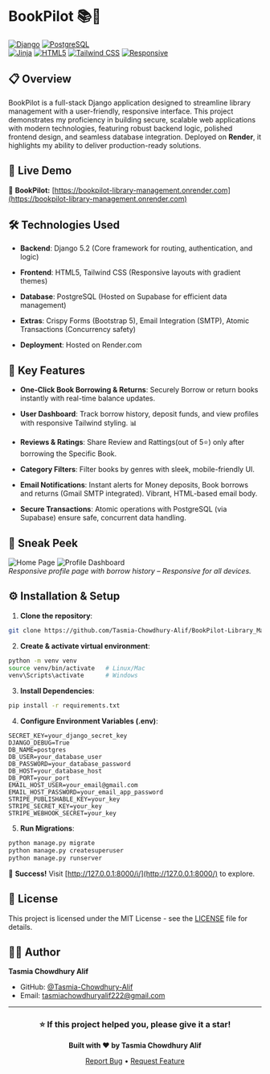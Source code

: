 # BookPilot 📚📖


[![Django](https://img.shields.io/badge/Django-5.2-092E20?style=for-the-badge&logo=django)](https://www.djangoproject.com/) [![PostgreSQL](https://img.shields.io/badge/PostgreSQL-Supabase-336791?style=for-the-badge&logo=postgresql)](https://supabase.com/) 
<br>
[![Jinja](https://img.shields.io/badge/Jinja-v3-B41717?style=for-the-badge&logo=jinja&logoColor=white)](https://palletsprojects.com/p/jinja/) [![HTML5](https://img.shields.io/badge/HTML5-v5-E34F26?style=for-the-badge&logo=html5&logoColor=white)](https://developer.mozilla.org/en-US/docs/Web/Guide/HTML/HTML5) [![Tailwind CSS](https://img.shields.io/badge/TailwindCSS-v3-38B2AC?style=for-the-badge&logo=tailwind-css)](https://tailwindcss.com/) [![Responsive](https://img.shields.io/badge/Responsive-Yes-F97316?style=for-the-badge)](#) 

## 📋 Overview
BookPilot is a full-stack Django application designed to streamline library management with a user-friendly, responsive interface. This project demonstrates my proficiency in building secure, scalable web applications with modern technologies, featuring robust backend logic, polished frontend design, and seamless database integration. Deployed on **Render**, it highlights my ability to deliver production-ready solutions.

## 🚀 Live Demo  
🔗 **BookPilot:** [https://bookpilot-library-management.onrender.com](https://bookpilot-library-management.onrender.com) 

## 🛠 Technologies Used
- **Backend**: Django 5.2 (Core framework for routing, authentication, and logic)

- **Frontend**: HTML5, Tailwind CSS (Responsive layouts with gradient themes)

- **Database**: PostgreSQL (Hosted on Supabase for efficient data management)

- **Extras**: Crispy Forms (Bootstrap 5), Email Integration (SMTP), Atomic Transactions (Concurrency safety)

- **Deployment**: Hosted on Render.com

## 🌟 Key Features 

- **One-Click Book Borrowing & Returns**: Securely Borrow or return books instantly with real-time balance updates. 

- **User Dashboard**: Track borrow history, deposit funds, and view profiles with responsive Tailwind styling. 📊

- **Reviews & Ratings**: Share Review and Rattings(out of 5⭐) only after borrowing the Specific Book.

- **Category Filters**: Filter books by genres with sleek, mobile-friendly UI.

- **Email Notifications**: Instant alerts for Money deposits, Book borrows and returns (Gmail SMTP integrated). Vibrant, HTML-based email body.

- **Secure Transactions**: Atomic operations with PostgreSQL (via Supabase) ensure safe, concurrent data handling.


## 📸 Sneak Peek
![Home Page](https://res.cloudinary.com/dlhx7zvg3/image/upload/v1759849531/Home_page_rhgtlw.png)
![Profile Dashboard](https://res.cloudinary.com/dlhx7zvg3/image/upload/v1759849525/User_Profile_page_cxafdh.png)  
*Responsive profile page with borrow history – Responsive for all devices.*

## ⚙️ Installation & Setup
1. **Clone the repository**:
```bash
git clone https://github.com/Tasmia-Chowdhury-Alif/BookPilot-Library_Management.git
```
2. **Create & activate virtual environment**:
```bash
python -m venv venv
source venv/bin/activate   # Linux/Mac
venv\Scripts\activate      # Windows
```
3. **Install Dependencies**: 
```bash
pip install -r requirements.txt
```
4. **Configure Environment Variables (.env)**:
```env
SECRET_KEY=your_django_secret_key
DJANGO_DEBUG=True
DB_NAME=postgres
DB_USER=your_database_user
DB_PASSWORD=your_database_password
DB_HOST=your_database_host
DB_PORT=your_port
EMAIL_HOST_USER=your_email@gmail.com
EMAIL_HOST_PASSWORD=your_email_app_password
STRIPE_PUBLISHABLE_KEY=your_key
STRIPE_SECRET_KEY=your_key
STRIPE_WEBHOOK_SECRET=your_key
```

5. **Run Migrations**: 
```bash
python manage.py migrate
python manage.py createsuperuser
python manage.py runserver
```
🎉 **Success!** Visit [http://127.0.0.1:8000/i/](http://127.0.0.1:8000/) to explore.

## 📄 License

This project is licensed under the MIT License - see the [LICENSE](LICENSE) file for details.

## 👨‍💻 Author

**Tasmia Chowdhury Alif**

- GitHub: [@Tasmia-Chowdhury-Alif](https://github.com/Tasmia-Chowdhury-Alif)
- Email: tasmiachowdhuryalif222@gmail.com

---

<div align="center">

### ⭐ If this project helped you, please give it a star!

**Built with ❤️ by Tasmia Chowdhury Alif**

[Report Bug](https://github.com/Tasmia-Chowdhury-Alif/DocEra_Health_Care/issues) • [Request Feature](https://github.com/Tasmia-Chowdhury-Alif/DocEra_Health_Care/issues)

</div>
